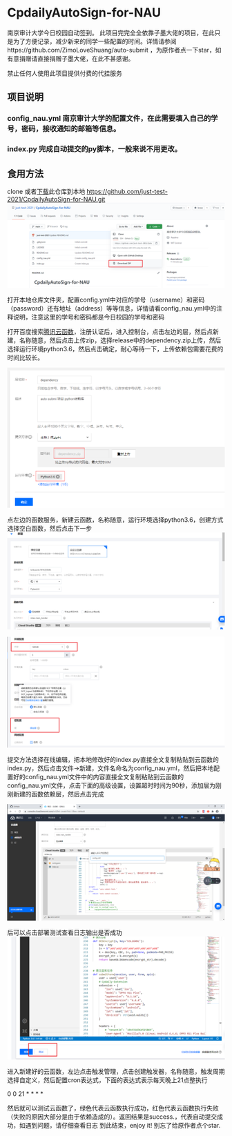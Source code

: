# CpdailyAutoSign-for-NAU
南京审计大学今日校园自动签到。
此项目完完全全依靠子墨大佬的项目，在此只是为了方便记录，减少新来的同学一些配置的时间。详情请参阅https://github.com/ZimoLoveShuang/auto-submit ，为原作者点一下star，如有意捐赠请直接捐赠子墨大佬，在此不甚感谢。

禁止任何人使用此项目提供付费的代挂服务

## 项目说明

### config_nau.yml 南京审计大学的配置文件，在此需要填入自己的学号，密码，接收通知的邮箱等信息。
### index.py 完成自动提交的py脚本，一般来说不用更改。

## 食用方法
clone 或者[下载](https://codeload.github.com/just-test-2021/CpdailyAutoSign-for-NAU/zip/main)此仓库到本地
https://github.com/just-test-2021/CpdailyAutoSign-for-NAU.git
![Image text](https://github.com/just-test-2021/CpdailyAutoSign-for-NAU/blob/main/pictures/Snipaste_2021-03-04_01-15-17.png)

打开本地仓库文件夹，配置config.yml中对应的学号（username）和密码（password）还有地址（address）等等信息，详情请看config_nau.yml中的注释说明，注意这里的学号和密码都是今日校园的学号和密码

打开百度搜索[腾讯云函数](https://console.cloud.tencent.com/scf/)，注册认证后，进入控制台，点击左边的层，然后点新建，名称随意，然后点击上传zip，选择release中的dependency.zip上传，然后选择运行环境python3.6，然后点击确定，耐心等待一下，上传依赖包需要花费的时间比较长。

![Image text](https://github.com/just-test-2021/CpdailyAutoSign-for-NAU/blob/main/pictures/ed6044e6.png)

点左边的函数服务，新建云函数，名称随意，运行环境选择python3.6，创建方式选择空白函数，然后点击下一步
![Image text](https://github.com/just-test-2021/CpdailyAutoSign-for-NAU/blob/main/pictures/Snipaste_2021-03-09_00-23-41.png)

![Image text](https://github.com/just-test-2021/CpdailyAutoSign-for-NAU/blob/main/pictures/Snipaste_2021-03-09_00-24-24.png)

提交方法选择在线编辑，把本地修改好的index.py直接全文复制粘贴到云函数的index.py，然后点击文件->新建，文件名命名为config_nau.yml，然后把本地配置好的config_nau.yml文件中的内容直接全文复制粘贴到云函数的config_nau.yml文件，点击下面的高级设置，设置超时时间为90秒，添加层为刚刚新建的函数依赖层，然后点击完成

![Image text](https://github.com/just-test-2021/CpdailyAutoSign-for-NAU/blob/main/pictures/1aa80c41.png)

后可以点击部署测试查看日志输出是否成功
![Image text](https://github.com/just-test-2021/CpdailyAutoSign-for-NAU/blob/main/pictures/Snipaste_2021-03-08_20-47-09.png)

进入新建好的云函数，左边点击触发管理，点击创建触发器，名称随意，触发周期选择自定义，然后配置cron表达式，下面的表达式表示每天晚上21点整执行

0 0 21 * * * *

然后就可以测试云函数了，绿色代表云函数执行成功，红色代表云函数执行失败（失败的原因大部分是由于依赖造成的）。返回结果是success.，代表自动提交成功，如遇到问题，请仔细查看日志
到此结束，enjoy it! 别忘了给原作者点个star.
